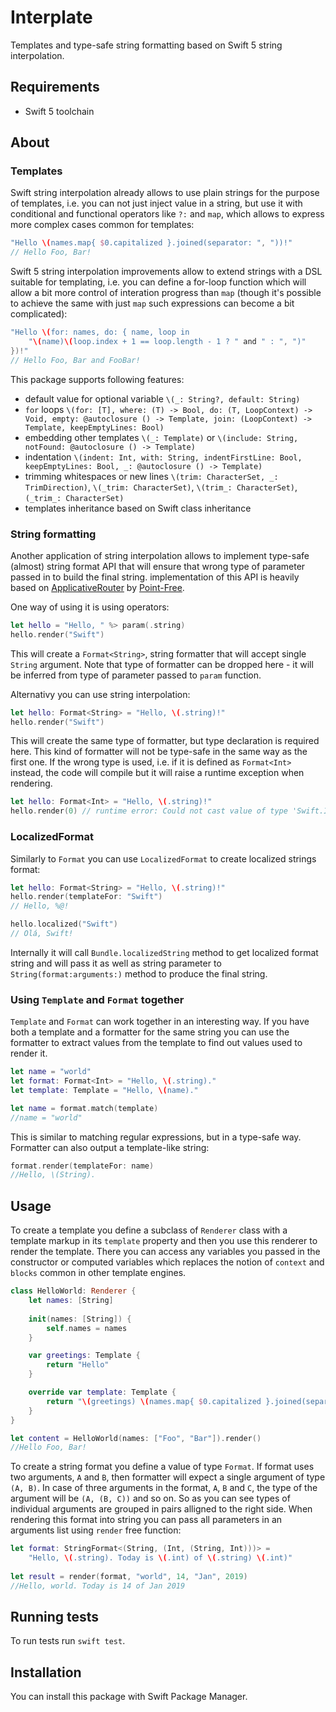# Interplate
Templates and type-safe string formatting based on Swift 5 string interpolation.

## Requirements

- Swift 5 toolchain

## About

### Templates

Swift string interpolation already allows to use plain strings for the purpose of templates, i.e. you can not just inject value in a string, but use it with conditional and  functional operators like `?:` and `map`, which allows to express more complex cases common for templates:

```swift
"Hello \(names.map{ $0.capitalized }.joined(separator: ", "))!"
// Hello Foo, Bar!
```

Swift 5 string interpolation improvements allow to extend strings with a DSL suitable for templating, i.e. you can define a for-loop function which will allow a bit more control of interation progress than `map` (though it's possible to achieve the same with just `map` such expressions can become a bit complicated):

```swift
"Hello \(for: names, do: { name, loop in 
    "\(name)\(loop.index + 1 == loop.length - 1 ? " and " : ", ")"
})!"
// Hello Foo, Bar and FooBar!
```

This package supports following features:

- default value for optional variable `\(_: String?, default: String)`
- `for` loops `\(for: [T], where: (T) -> Bool, do: (T, LoopContext) -> Void, empty: @autoclosure () -> Template, join: (LoopContext) -> Template, keepEmptyLines: Bool)`
- embedding other templates `\(_: Template)` or `\(include: String, notFound: @autoclosure () -> Template)`
- indentation `\(indent: Int, with: String, indentFirstLine: Bool, keepEmptyLines: Bool, _: @autoclosure () -> Template)`
- trimming whitespaces or new lines `\(trim: CharacterSet, _: TrimDirection)`, `\(_trim: CharacterSet)`, `\(trim_: CharacterSet)`, `(_trim_: CharacterSet)`
- templates inheritance based on Swift class inheritance

### String formatting

Another application of string interpolation allows to implement type-safe (almost) string format API that will ensure that wrong type of parameter passed in to build the final string. implementation of this API is heavily based on [ApplicativeRouter](https://github.com/pointfreeco/swift-web/tree/master/Sources/ApplicativeRouter) by [Point-Free](https://www.pointfree.co). 

One way of using it is using operators: 

```swift
let hello = "Hello, " %> param(.string)
hello.render("Swift")
```

This will create a `Format<String>`, string formatter that will accept single `String` argument. Note that type of formatter can be dropped here - it will be inferred from type of parameter passed to `param` function.

Alternativy you can use string interpolation:

```swift
let hello: Format<String> = "Hello, \(.string)!"
hello.render("Swift")
```

This will create the same type of formatter, but type declaration is required here. This kind of formatter will not be type-safe in the same way as the first one. If the wrong type is used, i.e. if it is defined as `Format<Int>` instead, the code will compile but it will raise a runtime exception when rendering.

```swift
let hello: Format<Int> = "Hello, \(.string)!"
hello.render(0) // runtime error: Could not cast value of type 'Swift.Int' to 'Swift.String'
```

### LocalizedFormat

Similarly to `Format` you can use `LocalizedFormat` to create localized strings format:

```swift
let hello: Format<String> = "Hello, \(.string)!"
hello.render(templateFor: "Swift")
// Hello, %@!

hello.localized("Swift")
// Olá, Swift!
```

Internally it will call `Bundle.localizedString` method to get localized format string and will pass it as well as string parameter to `String(format:arguments:)` method to produce the final string.

### Using `Template` and `Format` together

`Template` and `Format` can work together in an interesting way. If you have both a template and a formatter for the same string you can use the formatter to extract values from the template to find out values used to render it.

```swift
let name = "world"
let format: Format<Int> = "Hello, \(.string)."
let template: Template = "Hello, \(name)."

let name = format.match(template)
//name = "world"
```

This is similar to matching regular expressions, but in a type-safe way. Formatter can also output a template-like string:
 
 ```swift
format.render(templateFor: name)
//Hello, \(String).
```

## Usage

To create a template you define a subclass of `Renderer` class with a template markup in its `template` property and then you use this renderer to render the template. There you can access any variables you passed in the constructor or computed variables which replaces the notion of `context` and `blocks` common in other template engines.

```swift
class HelloWorld: Renderer {
    let names: [String]
    
    init(names: [String]) {
        self.names = names
    }

    var greetings: Template {
        return "Hello"
    }

    override var template: Template {
        return "\(greetings) \(names.map{ $0.capitalized }.joined(separator: ", "))!"
    }
}

let content = HelloWorld(names: ["Foo", "Bar"]).render()
//Hello Foo, Bar!
```

To create a string format you define a value of type `Format`.  If format uses two arguments, `A` and `B`, then formatter will expect a single argument of type `(A, B)`. In case of three arguments in the format, `A`, `B` and `C`, the type of the argument will be `(A, (B, C))` and so on. So as you can see types of individual arguments are grouped in pairs alligned to the right side. When rendering this format into string you can pass all parameters in an arguments list using `render` free function:

```swift
let format: StringFormat<(String, (Int, (String, Int)))> = 
    "Hello, \(.string). Today is \(.int) of \(.string) \(.int)"
    
let result = render(format, "world", 14, "Jan", 2019) 
//Hello, world. Today is 14 of Jan 2019
```

## Running tests

To run tests run `swift test`.

## Installation

You can install this package with Swift Package Manager.


